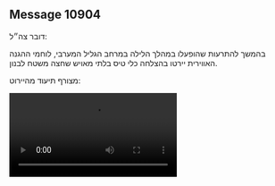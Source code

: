 ## Message 10904

דובר צה״ל: 

בהמשך להתרעות שהופעלו במהלך הלילה במרחב הגליל המערבי, לוחמי ההגנה האווירית יירטו בהצלחה כלי טיס בלתי מאויש שחצה משטח לבנון.

מצורף תיעוד מהיירוט:

![Video](10904/10904_media.mp4)
